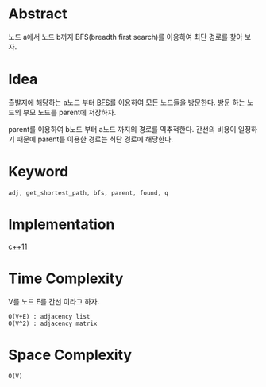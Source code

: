 # Abstract

노드 a에서 노드 b까지 BFS(breadth first search)를 이용하여 최단 경로를
찾아 보자.

# Idea

출발지에 해당하는 a노드 부터 [BFS](/fundamentals/graph/BFS/README.md)를 이용하여 모든 노드들을
방문한다. 방문 하는 노드의 부모 노드를 parent에 저장하자.

parent를 이용하여 b노드 부터 a노드 까지의 경로를 역추적한다.  간선의
비용이 일정하기 때문에 parent를 이용한 경로는 최단 경로에 해당한다.

# Keyword

```
adj, get_shortest_path, bfs, parent, found, q
```

# Implementation

[c++11](a.cpp)

# Time Complexity

V를 노드 E를 간선 이라고 하자.

```
O(V+E) : adjacency list
O(V^2) : adjacency matrix
```

# Space Complexity

```
O(V)
```